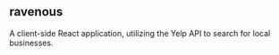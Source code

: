 ## ravenous

A client-side React application, utilizing the Yelp API to search for local businesses.
